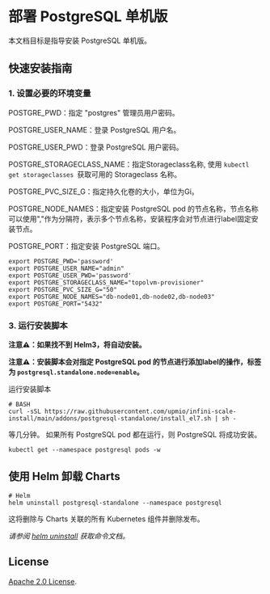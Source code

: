 # 部署 PostgreSQL 单机版

本文档目标是指导安装 PostgreSQL 单机版。

## 快速安装指南

### 1. 设置必要的环境变量

POSTGRE_PWD：指定 "postgres" 管理员用户密码。

POSTGRE_USER_NAME：登录 PostgreSQL 用户名。

POSTGRE_USER_PWD：登录 PostgreSQL 用户密码。

POSTGRE_STORAGECLASS_NAME：指定Storageclass名称, 使用 ```kubectl get storageclasses ```获取可用的 Storageclass 名称。

POSTGRE_PVC_SIZE_G：指定持久化卷的大小，单位为Gi。

POSTGRE_NODE_NAMES：指定安装 PostgreSQL pod 的节点名称，节点名称可以使用","作为分隔符，表示多个节点名称，安装程序会对节点进行label固定安装节点。

POSTGRE_PORT：指定安装 PostgreSQL 端口。

```console
export POSTGRE_PWD='password'
export POSTGRE_USER_NAME="admin"
export POSTGRE_USER_PWD='password'
export POSTGRE_STORAGECLASS_NAME="topolvm-provisioner"
export POSTGRE_PVC_SIZE_G="50"
export POSTGRE_NODE_NAMES="db-node01,db-node02,db-node03"
export POSTGRE_PORT="5432"
```

### 3. 运行安装脚本

**注意⚠️：如果找不到 Helm3，将自动安装。**

**注意⚠️：安装脚本会对指定 PostgreSQL pod 的节点进行添加label的操作，标签为 ```postgresql.standalone.node=enable```。**

运行安装脚本
```console
# BASH
curl -sSL https://raw.githubusercontent.com/upmio/infini-scale-install/main/addons/postgresql-standalone/install_el7.sh | sh -
```

等几分钟。 如果所有 PostgreSQL pod 都在运行，则 PostgreSQL 将成功安装。

```console
kubectl get --namespace postgresql pods -w
```

## 使用 Helm 卸载 Charts

```console
# Helm
helm uninstall postgresql-standalone --namespace postgresql
```

这将删除与 Charts 关联的所有 Kubernetes 组件并删除发布。

_请参阅 [helm uninstall](https://helm.sh/docs/helm/helm_uninstall/) 获取命令文档。_

## License

<!-- Keep full URL links to repo files because this README syncs from main to gh-pages.  -->
[Apache 2.0 License](https://raw.githubusercontent.com/upmio/infini-scale-install/main/LICENSE).
